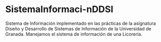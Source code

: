 # SistemaInformaci-nDDSI
Sistema de Información implementado en las prácticas de la asignatura Diseño y Desarrollo de Sistemas de Información de la Universidad de Granada. Manejamos el sistema de información de una Licorería.

